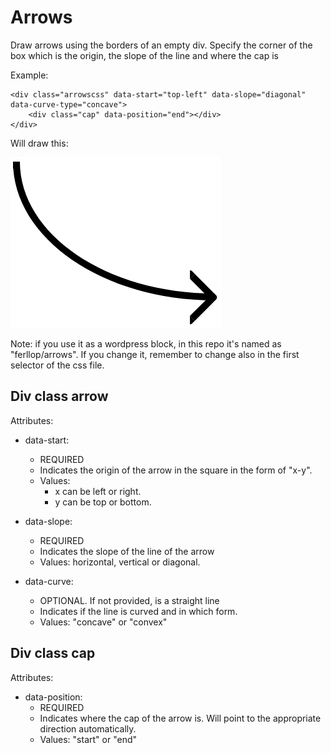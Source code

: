 # Arrows
Draw arrows using the borders of an empty div.
Specify the corner of the box which is the origin, the slope of the line and where the cap is

Example:
```
<div class="arrowscss" data-start="top-left" data-slope="diagonal" data-curve-type="concave">
    <div class="cap" data-position="end"></div>
</div>
```

Will draw this:

<img src="example.png" alt="an example of an arrow" />

Note: if you use it as a wordpress block, in this repo it's named as "ferllop/arrows". 
If you change it, remember to change also in the first selector of the css file.

## Div class arrow
Attributes:
- data-start: 
  - REQUIRED
  - Indicates the origin of the arrow in the square in the form of "x-y".
  - Values:
    - x can be left or right.
    - y can be top or bottom.

- data-slope: 
  - REQUIRED
  - Indicates the slope of the line of the arrow 
  - Values: horizontal, vertical or diagonal.

- data-curve: 
  - OPTIONAL. If not provided, is a straight line
  - Indicates if the line is curved and in which form.
  - Values: "concave" or "convex"

## Div class cap
Attributes:
- data-position:
  - REQUIRED
  - Indicates where the cap of the arrow is. Will point to the appropriate direction automatically.
  - Values: "start" or "end"
